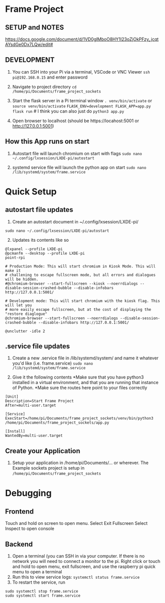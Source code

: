 # Frame Project

## SETUP and NOTES
https://docs.google.com/document/d/1VD0glMboO8HY1I23oZjOkPFzy_jcqtAYsdGe0Dx7LQw/edit#

## DEVELOPMENT
1. You can SSH into your Pi via a terminal, VSCode or VNC Viewer
`ssh pi@192.168.0.15` and enter password

2. Navigate to project directory
`cd /home/pi/Documents/frame_project_sockets`

3. Start the flask server in a Pi terminal window
`. venv/bin/activate` or `source venv/bin/activate`
`FLASK_ENV=development FLASK_APP=app.py flask run` # I think you can also just do `python3 app.py`

4. Open browser to localhost (should be https://locahost:5001 or http://127.0.0.1:5001)

## How this App runs on start
1. Autostart file will launch chromium on start with flags
`sudo nano ~/.config/lxsession/LXDE-pi/autostart`

2. systemd service file will launch the python app on start
`sudo nano /lib/systemd/system/frame.service`



# Quick Setup
## autostart file updates
1. Create an autostart document in ~/.config/lxsession/LXDE-pi/
```
sudo nano ~/.config/lxsession/LXDE-pi/autostart
```

2. Updates its contents like so
```
@lxpanel --profile LXDE-pi
@pcmanfm --desktop --profile LXDE-pi
point-rpi

# Production Mode: This will start chromium in Kiosk Mode. This will make it 
# challening to escape fullscreen mode, but all errors and dialogues will be hidden.
#@chromium-browser --start-fullscreen --kiosk --noerrdialogs --disable-session-crashed-bubble --disable-infobars http://127.0.0.1:5001/

# Development mode: This will start chromium with the kiosk flag. This will let you
# more easily escape fullscreen, but at the cost of displaying the "restore diaglogue"
@chromium-browser --start-fullscreen --noerrdialogs --disable-session-crashed-bubble --disable-infobars http://127.0.0.1:5001/

@unclutter -idle 2

```

## .service file updates
1. Create a new .service file in /lib/systemd/system/ and name it whatever you'd like (i.e. frame.service)
```sudo nano /lib/systemd/system/frame.service```

2. Give it the following contents
*Make sure that you have python3 installed in a virtual environment, and that you are running that instance of Python.
*Make sure the routes here point to your files correctly
```
[Unit] 
Description=Start Frame Project 
After=multi-user.target

[Service]
ExecStart=/home/pi/Documents/frame_project_sockets/venv/bin/python3 /home/pi/Documents/frame_project_sockets/app.py

[Install]
WantedBy=multi-user.target

```

## Create your Application
1. Setup your application in /home/pi/Documents/... or wherever.
The Example sockets project is setup in `/home/pi/Documents/frame_project_sockets`


# Debugging
## Frontend
Touch and hold on screen to open menu. 
Select Exit Fullscreen
Select Inspect to open console

## Backend
1. Open a terminal (you can SSH in via your computer. If there is no network you will need to connect a monitor to the pi. Right click or touch and hold to open menu, exit fullscreen, and use the raspberry pi quick menu to open a terminal
2. Run this to view service logs:
`systemctl status frame.service`
4. To restart the service, run
```
sudo systemctl stop frame.service
sudo systemctl start frame.service 
```
